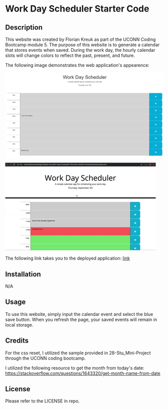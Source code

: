 # Work Day Scheduler Starter Code

## Description
This website was created by Florian Kreuk as part of the UCONN Coding Bootcamp module 5. The purpose of this website is to generate a calendar that stores events when saved. During the work day, the hourly calendar slots will change colors to reflect the past, present, and future.

The following image demonstrates the web application's appearence:

![web application appearance](./Assets/images/Work-Day-Scheduler.PNG)

![web application in action](./Assets/images/05-third-party-apis-homework-demo.gif)

The following link takes you to the deployed application: [link](https://f-kreuk.github.io/work-day-scheduler/)

## Installation
N/A

## Usage
To use this website, simply input the calendar event and select the blue save button. When you refresh the page, your saved events will remain in local storage.

## Credits
For the css reset, I utilized the sample provided in 28-Stu_Mini-Project through the UCONN coding bootcamp.

I utilized the following resource to get the month from today's date:
https://stackoverflow.com/questions/1643320/get-month-name-from-date


## License
Please refer to the LICENSE in repo.